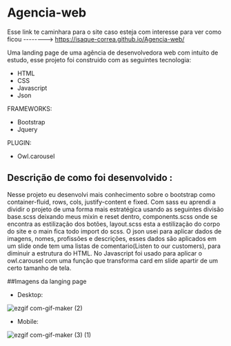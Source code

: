 # Agencia-web

Esse link te caminhara para o site caso esteja com interesse para ver como ficou --------> https://isaque-correa.github.io/Agencia-web/

Uma landing page de uma agência de desenvolvedora web com intuito de estudo, esse projeto foi construido com as seguintes tecnologia:
* HTML
* CSS
* Javascript
* Json

FRAMEWORKS:

* Bootstrap
* Jquery

PLUGIN:

* Owl.carousel
## Descrição de como foi desenvolvido :
Nesse projeto eu desenvolvi mais conhecimento sobre o bootstrap como container-fluid, rows, cols, justify-content e fixed.
Com sass eu aprendi a dividir o projeto de uma forma mais estratégica usando as seguintes divisão base.scss deixando meus mixin e reset dentro, components.scss onde se encontra as estilização dos botões, layout.scss esta a estilização do corpo do site e o main fica todo import do scss.
O json usei para aplicar dados de imagens, nomes, profissões e descrições, esses dados são aplicados em um slide onde tem uma listas de comentario(Listen to our customers), para diminuir a estrutura do HTML.
No Javascript foi usado para aplicar o owl.carousel com uma função que transforma card em slide apartir de um certo tamanho de tela.

##Imagens da langing page

* Desktop:

![ezgif com-gif-maker (2)](https://user-images.githubusercontent.com/59630856/129491178-902a04af-d241-4cbb-add9-f743f3d7abf8.gif)



* Mobile:

![ezgif com-gif-maker (3) (1)](https://user-images.githubusercontent.com/59630856/129491486-e474607c-dbc6-43ca-a91d-3f19ed2632db.gif)
